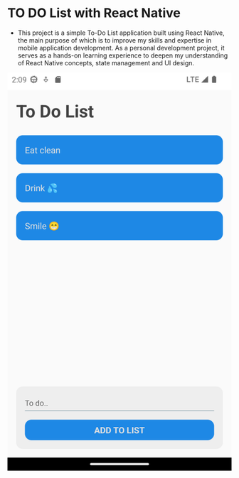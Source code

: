 # TO DO List  with React Native

* This project is a simple To-Do List application built using React Native, the main purpose of which is to improve my skills and expertise in mobile application development. As a personal development project, it serves as a hands-on learning experience to deepen my understanding of React Native concepts, state management and UI design.


!["Image"](Screenshot.png)